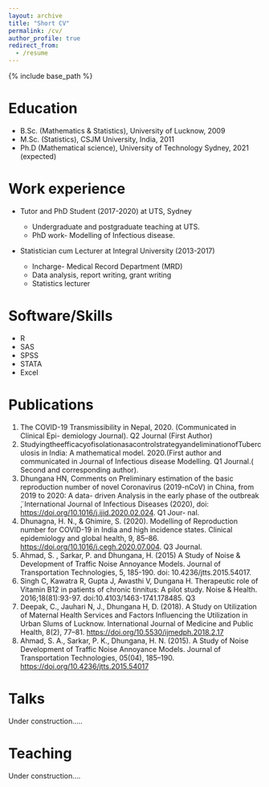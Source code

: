 ```yaml
---
layout: archive
title: "Short CV"
permalink: /cv/
author_profile: true
redirect_from:
  - /resume
---
```


{% include base_path %}

Education
======
* B.Sc. (Mathematics & Statistics), University of Lucknow, 2009
* M.Sc. (Statistics), CSJM University, India, 2011
* Ph.D (Mathematical science), University of Technology Sydney, 2021 (expected)

Work experience
======
* Tutor and PhD Student (2017-2020) at UTS, Sydney
  * Undergraduate and postgraduate teaching at UTS.
  * PhD work- Modelling of Infectious disease.


* Statistician cum Lecturer at Integral University (2013-2017)
  * Incharge- Medical Record Department (MRD)
  * Data analysis, report writing, grant writing
  * Statistics lecturer  
  
Software/Skills
======
  * R 
  * SAS
  * SPSS 
  * STATA 
  * Excel

Publications
======
1. The COVID-19 Transmissibility in Nepal, 2020. (Communicated in Clinical Epi- demiology Journal). Q2 Journal (First Author)
2. StudyingtheefficacyofisolationasacontrolstrategyandeliminationofTuberculosis in India: A mathematical model. 2020.(First author and communicated in Journal of Infectious disease Modelling. Q1 Journal.( Second and corresponding author).
3. Dhungana HN, Comments on  ̈Preliminary estimation of the basic reproduction number of novel Coronavirus (2019-nCoV) in China, from 2019 to 2020: A data- driven Analysis in the early phase of the outbreak ̈, International Journal of Infectious Diseases (2020), doi: https://doi.org/10.1016/j.ijid.2020.02.024. Q1 Jour- nal.
4. Dhunagna, H. N., & Ghimire, S. (2020). Modelling of Reproduction number for COVID-19 in India and high incidence states. Clinical epidemiology and global health, 9, 85–86. https://doi.org/10.1016/j.cegh.2020.07.004. Q3 Journal.
5. Ahmad, S. , Sarkar, P. and Dhungana, H. (2015) A Study of Noise & Development of Traffic Noise Annoyance Models. Journal of Transportation Technologies, 5, 185-190. doi: 10.4236/jtts.2015.54017.
6. Singh C, Kawatra R, Gupta J, Awasthi V, Dungana H. Therapeutic role of Vitamin B12 in patients of chronic tinnitus: A pilot study. Noise & Health. 2016;18(81):93-97. doi:10.4103/1463-1741.178485. Q3
7. Deepak, C., Jauhari N, J., Dhungana H, D. (2018). A Study on Utilization of Maternal Health Services and Factors Influencing the Utilization in Urban Slums of Lucknow. International Journal of Medicine and Public Health, 8(2), 77–81. https://doi.org/10.5530/ijmedph.2018.2.17
8. Ahmad, S. A., Sarkar, P. K., Dhungana, H. N. (2015). A Study of Noise Development of Traffic Noise Annoyance Models. Journal of Transportation Technologies, 05(04), 185–190. https://doi.org/10.4236/jtts.2015.54017

Talks
======
 Under construction.....
  
Teaching
======
 Under construction....
